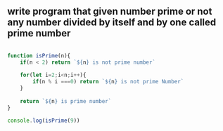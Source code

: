## write program that given number prime or not any number divided by itself and by one called prime number

```js

function isPrime(n){
    if(n < 2) return `${n} is not prime number`
    
    for(let i=2;i<n;i++){
        if(n % i ===0) return `${n} is not prime Number`
    }
    
    return `${n} is prime number`
}

console.log(isPrime(9))

```